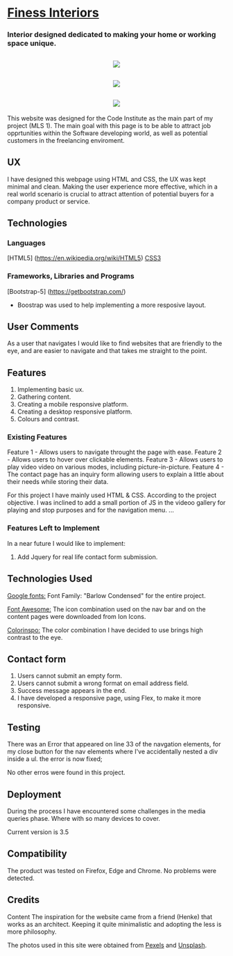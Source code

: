 # [Finess Interiors](https://fdasabino.github.io/Finess_Interios/index.html)

### Interior designed dedicated to making your home or working space unique.

<h2 align="center"><img src="https://github.com/fdasabino/Finess_Interios/blob/c43db8a072ab81f2a1b448a5dafa16dc623792d2/assets/images/Frames/mobile-phones.jpg"></h2>
<h2 align="center"><img src="https://github.com/fdasabino/Finess_Interios/blob/c43db8a072ab81f2a1b448a5dafa16dc623792d2/assets/images/Frames/tablets.jpg"></h2>
<h2 align="center"><img src="https://github.com/fdasabino/Finess_Interios/blob/c43db8a072ab81f2a1b448a5dafa16dc623792d2/assets/images/Frames/Desktop%20Large.jpg"></h2>

This website was designed for the Code Institute as the main part of my project (MLS 1).
The main goal with this page is to be able to attract job opprtunities within the Software developing world, as well as potential customers in the freelancing enviroment.

## UX

I have designed this webpage using HTML and CSS, the UX was kept minimal and clean. Making the user experience more effective, which in a real world scenario is crucial to attract attention of potential buyers for a company product or service.

## Technologies

### Languages

[HTML5] (https://en.wikipedia.org/wiki/HTML5)
[CSS3](https://en.wikipedia.org/wiki/Cascading_Style_Sheets)

### Frameworks, Libraries and Programs

[Bootstrap-5] (https://getbootstrap.com/)

- Boostrap was used to help implementing a more resposive layout.

## User Comments

As a user that navigates I would like to find websites that are friendly to the eye, and are easier to navigate and that takes me straight to the point.

## Features

1. Implementing basic ux.
2. Gathering content.
3. Creating a mobile responsive platform.
4. Creating a desktop responsive platform.
5. Colours and contrast.

### Existing Features

Feature 1 - Allows users to navigate throught the page with ease.
Feature 2 - Allows users to hover over clickable elements.
Feature 3 - Allows users to play video video on various modes, including picture-in-picture.
Feature 4 - The contact page has an inquiry form allowing users to explain a little about their needs while storing their data.

For this project I have mainly used HTML & CSS. According to the project objective.
I was inclined to add a small portion of JS in the videoo gallery for playing and stop purposes and for the navigation menu.
...

### Features Left to Implement

In a near future I would like to implement:

1. Add Jquery for real life contact form submission.

## Technologies Used

[Google fonts:](https://fonts.google.com/)
Font Family: "Barlow Condensed" for the entire project.

[Font Awesome:](https://ionicons.com/)
The icon combination used on the nav bar and on the content pages were downloaded from Ion Icons.

[Colorinspo:](https://colorsinspo.com/)
The color combination I have decided to use brings high contrast to the eye.

## Contact form

1. Users cannot submit an empty form.
2. Users cannot submit a wrong format on email address field.
3. Success message appears in the end.
4. I have developed a responsive page, using Flex, to make it more responsive.

## Testing

There was an Error that appeared on line 33 of the navgation elements, for my close button for the nav elements where I've accidentally nested a div inside a ul. the error is now fixed;

No other erros were found in this project.

## Deployment

During the process I have encountered some challenges in the media queries phase. Where with so many devices to cover.

Current version is 3.5

## Compatibility

The product was tested on Firefox, Edge and Chrome. No problems were detected.

## Credits

Content
The inspiration for the website came from a friend (Henke) that works as an architect.
Keeping it quite minimalistic and adopting the less is more philosophy.

The photos used in this site were obtained from [Pexels](https://www.pexels.com/) and [Unsplash](https://www.unsplash.com/).
